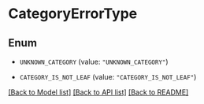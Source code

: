 # CategoryErrorType

## Enum


* `UNKNOWN_CATEGORY` (value: `"UNKNOWN_CATEGORY"`)

* `CATEGORY_IS_NOT_LEAF` (value: `"CATEGORY_IS_NOT_LEAF"`)


[[Back to Model list]](../README.md#documentation-for-models) [[Back to API list]](../README.md#documentation-for-api-endpoints) [[Back to README]](../README.md)


